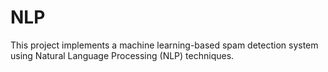 # NLP
This project implements a machine learning-based spam detection system using Natural Language Processing (NLP) techniques.
